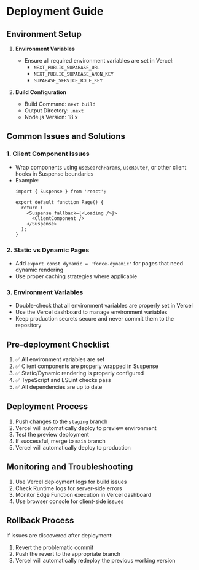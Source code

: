 # Deployment Guide

## Environment Setup

1. **Environment Variables**
   - Ensure all required environment variables are set in Vercel:
     - `NEXT_PUBLIC_SUPABASE_URL`
     - `NEXT_PUBLIC_SUPABASE_ANON_KEY`
     - `SUPABASE_SERVICE_ROLE_KEY`

2. **Build Configuration**
   - Build Command: `next build`
   - Output Directory: `.next`
   - Node.js Version: 18.x

## Common Issues and Solutions

### 1. Client Component Issues
- Wrap components using `useSearchParams`, `useRouter`, or other client hooks in Suspense boundaries
- Example:
  ```tsx
  import { Suspense } from 'react';

  export default function Page() {
    return (
      <Suspense fallback={<Loading />}>
        <ClientComponent />
      </Suspense>
    );
  }
  ```

### 2. Static vs Dynamic Pages
- Add `export const dynamic = 'force-dynamic'` for pages that need dynamic rendering
- Use proper caching strategies where applicable

### 3. Environment Variables
- Double-check that all environment variables are properly set in Vercel
- Use the Vercel dashboard to manage environment variables
- Keep production secrets secure and never commit them to the repository

## Pre-deployment Checklist

1. ✅ All environment variables are set
2. ✅ Client components are properly wrapped in Suspense
3. ✅ Static/Dynamic rendering is properly configured
4. ✅ TypeScript and ESLint checks pass
5. ✅ All dependencies are up to date

## Deployment Process

1. Push changes to the `staging` branch
2. Vercel will automatically deploy to preview environment
3. Test the preview deployment
4. If successful, merge to `main` branch
5. Vercel will automatically deploy to production

## Monitoring and Troubleshooting

1. Use Vercel deployment logs for build issues
2. Check Runtime logs for server-side errors
3. Monitor Edge Function execution in Vercel dashboard
4. Use browser console for client-side issues

## Rollback Process

If issues are discovered after deployment:
1. Revert the problematic commit
2. Push the revert to the appropriate branch
3. Vercel will automatically redeploy the previous working version
